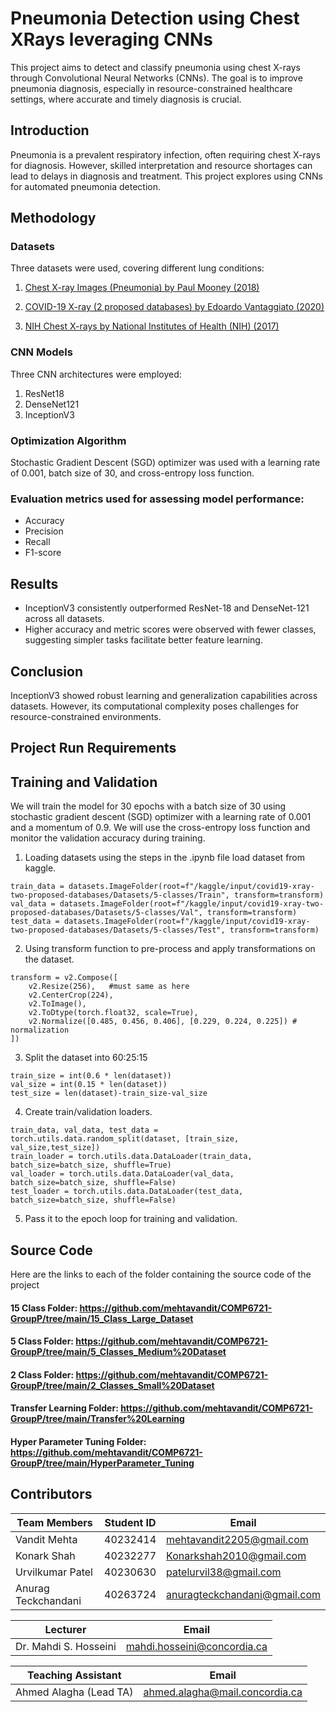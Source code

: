 # Pneumonia Detection using Chest XRays leveraging CNNs

This project aims to detect and classify pneumonia using chest X-rays through Convolutional Neural Networks (CNNs). The goal is to improve pneumonia diagnosis, especially in resource-constrained healthcare settings, where accurate and timely diagnosis is crucial.

## Introduction

Pneumonia is a prevalent respiratory infection, often requiring chest X-rays for diagnosis. However, skilled interpretation and resource shortages can lead to delays in diagnosis and treatment. This project explores using CNNs for automated pneumonia detection.

## Methodology

### Datasets

Three datasets were used, covering different lung conditions:

1. [Chest X-ray Images (Pneumonia) by Paul Mooney (2018)](https://www.kaggle.com/paultimothymooney/chest-xray-pneumonia)

2. [COVID-19 X-ray (2 proposed databases) by Edoardo Vantaggiato (2020)](https://www.kaggle.com/edoardovantaggiato/covid19-xray-two-proposed-databases)

3. [NIH Chest X-rays by National Institutes of Health (NIH) (2017)](https://www.kaggle.com/datasets/nih-chest-xrays/data)
     
### CNN Models

Three CNN architectures were employed:
1. ResNet18
2. DenseNet121
3. InceptionV3

### Optimization Algorithm

Stochastic Gradient Descent (SGD) optimizer was used with a learning rate of 0.001, batch size of 30, and cross-entropy loss function.

### Evaluation metrics used for assessing model performance:
- Accuracy
- Precision
- Recall
- F1-score
  
## Results

- InceptionV3 consistently outperformed ResNet-18 and DenseNet-121 across all datasets.
- Higher accuracy and metric scores were observed with fewer classes, suggesting simpler tasks facilitate better feature learning.

## Conclusion

InceptionV3 showed robust learning and generalization capabilities across datasets. However, its computational complexity poses challenges for resource-constrained environments.

## Project Run Requirements


## Training and Validation

We will train the model for 30 epochs with a batch size of 30 using stochastic gradient descent (SGD) optimizer with a learning rate of 0.001 and a momentum of 0.9. We will use the cross-entropy loss function and monitor the validation accuracy during training.

1. Loading datasets using the steps in the .ipynb file load dataset from kaggle.

```
train_data = datasets.ImageFolder(root=f"/kaggle/input/covid19-xray-two-proposed-databases/Datasets/5-classes/Train", transform=transform)
val_data = datasets.ImageFolder(root=f"/kaggle/input/covid19-xray-two-proposed-databases/Datasets/5-classes/Val", transform=transform)
test_data = datasets.ImageFolder(root=f"/kaggle/input/covid19-xray-two-proposed-databases/Datasets/5-classes/Test", transform=transform)
```

2. Using transform function to pre-process and apply transformations on the dataset.

```
transform = v2.Compose([
    v2.Resize(256),   #must same as here
    v2.CenterCrop(224),
    v2.ToImage(),
    v2.ToDtype(torch.float32, scale=True),
    v2.Normalize([0.485, 0.456, 0.406], [0.229, 0.224, 0.225]) # normalization
])
```

3. Split the dataset into 60:25:15

```
train_size = int(0.6 * len(dataset))
val_size = int(0.15 * len(dataset))
test_size = len(dataset)-train_size-val_size
```

4. Create train/validation loaders.

```
train_data, val_data, test_data = torch.utils.data.random_split(dataset, [train_size, val_size,test_size])
train_loader = torch.utils.data.DataLoader(train_data, batch_size=batch_size, shuffle=True)
val_loader = torch.utils.data.DataLoader(val_data, batch_size=batch_size, shuffle=False)
test_loader = torch.utils.data.DataLoader(test_data, batch_size=batch_size, shuffle=False)
```

5. Pass it to the epoch loop for training and validation.

## Source Code

Here are the links to each  of the folder containing the source code of the project

#### 15 Class Folder: https://github.com/mehtavandit/COMP6721-GroupP/tree/main/15_Class_Large_Dataset

#### 5 Class Folder: https://github.com/mehtavandit/COMP6721-GroupP/tree/main/5_Classes_Medium%20Dataset

#### 2 Class Folder: https://github.com/mehtavandit/COMP6721-GroupP/tree/main/2_Classes_Small%20Dataset

#### Transfer Learning Folder: https://github.com/mehtavandit/COMP6721-GroupP/tree/main/Transfer%20Learning

#### Hyper Parameter Tuning Folder: https://github.com/mehtavandit/COMP6721-GroupP/tree/main/HyperParameter_Tuning


## Contributors

| **Team Members**        | **Student ID** | **Email**                  |
|-------------------------|----------------|----------------------------|
| Vandit Mehta            | 40232414       | mehtavandit2205@gmail.com |
| Konark Shah             | 40232277       | Konarkshah2010@gmail.com  |
| Urvilkumar Patel        | 40230630       | patelurvil38@gmail.com     |
| Anurag Teckchandani     | 40263724       | anuragteckchandani@gmail.com |

| **Lecturer**            | **Email**                  |
|-------------------------|----------------------------|
| Dr. Mahdi S. Hosseini   | mahdi.hosseini@concordia.ca |

| **Teaching Assistant**  | **Email**                  |
|-------------------------|----------------------------|
| Ahmed Alagha (Lead TA)  | ahmed.alagha@mail.concordia.ca |

